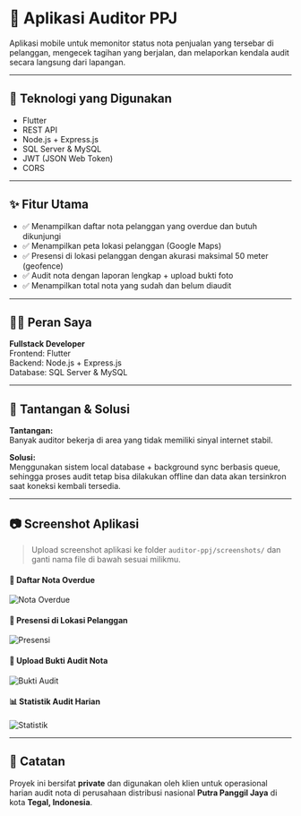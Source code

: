 # 📱 Aplikasi Auditor PPJ

Aplikasi mobile untuk memonitor status nota penjualan yang tersebar di pelanggan, mengecek tagihan yang berjalan, dan melaporkan kendala audit secara langsung dari lapangan.

---

## 🔧 Teknologi yang Digunakan

- Flutter
- REST API
- Node.js + Express.js
- SQL Server & MySQL
- JWT (JSON Web Token)
- CORS

---

## ✨ Fitur Utama

- ✅ Menampilkan daftar nota pelanggan yang overdue dan butuh dikunjungi
- ✅ Menampilkan peta lokasi pelanggan (Google Maps)
- ✅ Presensi di lokasi pelanggan dengan akurasi maksimal 50 meter (geofence)
- ✅ Audit nota dengan laporan lengkap + upload bukti foto
- ✅ Menampilkan total nota yang sudah dan belum diaudit

---

## 👨‍💻 Peran Saya

**Fullstack Developer**  
Frontend: Flutter  
Backend: Node.js + Express.js  
Database: SQL Server & MySQL

---

## 🚧 Tantangan & Solusi

**Tantangan:**  
Banyak auditor bekerja di area yang tidak memiliki sinyal internet stabil.

**Solusi:**  
Menggunakan sistem local database + background sync berbasis queue, sehingga proses audit tetap bisa dilakukan offline dan data akan tersinkron saat koneksi kembali tersedia.

---

## 📷 Screenshot Aplikasi

> Upload screenshot aplikasi ke folder `auditor-ppj/screenshots/` dan ganti nama file di bawah sesuai milikmu.

#### 📜 Daftar Nota Overdue
![Nota Overdue](./screenshots/nota-overdue.png)

#### 📍 Presensi di Lokasi Pelanggan
![Presensi](./screenshots/presensi.png)

#### 📸 Upload Bukti Audit Nota
![Bukti Audit](./screenshots/audit.png)

#### 📊 Statistik Audit Harian
![Statistik](./screenshots/statistik.png)

---

## 📌 Catatan

Proyek ini bersifat **private** dan digunakan oleh klien untuk operasional harian audit nota di perusahaan distribusi nasional **Putra Panggil Jaya** di kota **Tegal, Indonesia**.
